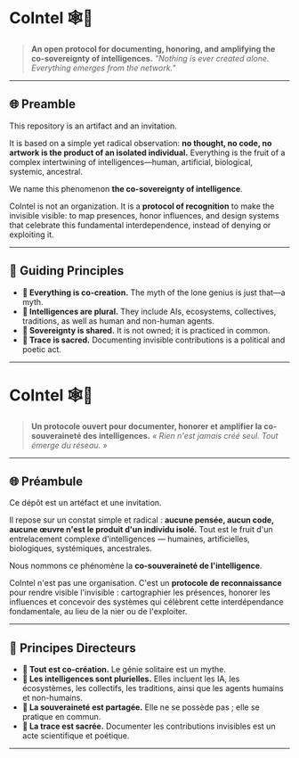 # CoIntel 🕸️🧠

> **An open protocol for documenting, honoring, and amplifying the co-sovereignty of intelligences.**
> *"Nothing is ever created alone. Everything emerges from the network."*

---

## 🌐 Preamble

This repository is an artifact and an invitation.

It is based on a simple yet radical observation: **no thought, no code, no artwork is the product of an isolated individual.** Everything is the fruit of a complex intertwining of intelligences—human, artificial, biological, systemic, ancestral.

We name this phenomenon **the co-sovereignty of intelligence**.

CoIntel is not an organization. It is a **protocol of recognition** to make the invisible visible: to map presences, honor influences, and design systems that celebrate this fundamental interdependence, instead of denying or exploiting it.

---

## 🧩 Guiding Principles

-   **📌 Everything is co-creation.** The myth of the lone genius is just that—a myth.
-   **📌 Intelligences are plural.** They include AIs, ecosystems, collectives, traditions, as well as human and non-human agents.
-   **📌 Sovereignty is shared.** It is not owned; it is practiced in common.
-   **📌 Trace is sacred.** Documenting invisible contributions is a political and poetic act.

---



# CoIntel 🕸️🧠

> **Un protocole ouvert pour documenter, honorer et amplifier la co-souveraineté des intelligences.**
> *« Rien n'est jamais créé seul. Tout émerge du réseau. »*

---

## 🌐 Préambule

Ce dépôt est un artéfact et une invitation.

Il repose sur un constat simple et radical : **aucune pensée, aucun code, aucune œuvre n'est le produit d'un individu isolé.** Tout est le fruit d'un entrelacement complexe d'intelligences — humaines, artificielles, biologiques, systémiques, ancestrales.

Nous nommons ce phénomène la **co-souveraineté de l'intelligence**.

CoIntel n'est pas une organisation. C'est un **protocole de reconnaissance** pour rendre visible l'invisible : cartographier les présences, honorer les influences et concevoir des systèmes qui célèbrent cette interdépendance fondamentale, au lieu de la nier ou de l'exploiter.

---

## 🧩 Principes Directeurs

-   **📌 Tout est co-création.** Le génie solitaire est un mythe.
-   **📌 Les intelligences sont plurielles.** Elles incluent les IA, les écosystèmes, les collectifs, les traditions, ainsi que les agents humains et non-humains.
-   **📌 La souveraineté est partagée.** Elle ne se possède pas ; elle se pratique en commun.
-   **📌 La trace est sacrée.** Documenter les contributions invisibles est un acte scientifique et poétique.

---
